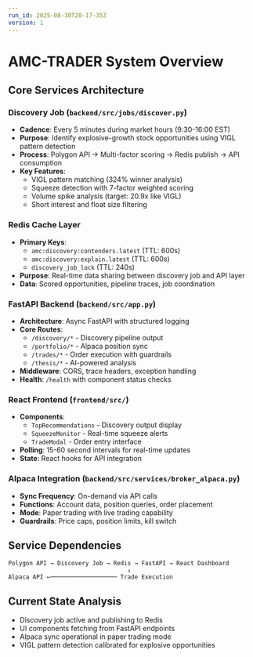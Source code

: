 ```yaml
---
run_id: 2025-08-30T20-17-35Z
version: 1
---
```


# AMC-TRADER System Overview

## Core Services Architecture

### Discovery Job (`backend/src/jobs/discover.py`)
- **Cadence**: Every 5 minutes during market hours (9:30-16:00 EST)
- **Purpose**: Identify explosive-growth stock opportunities using VIGL pattern detection
- **Process**: Polygon API → Multi-factor scoring → Redis publish → API consumption
- **Key Features**: 
  - VIGL pattern matching (324% winner analysis)
  - Squeeze detection with 7-factor weighted scoring
  - Volume spike analysis (target: 20.9x like VIGL)
  - Short interest and float size filtering

### Redis Cache Layer
- **Primary Keys**:
  - `amc:discovery:contenders.latest` (TTL: 600s)
  - `amc:discovery:explain.latest` (TTL: 600s)
  - `discovery_job_lock` (TTL: 240s)
- **Purpose**: Real-time data sharing between discovery job and API layer
- **Data**: Scored opportunities, pipeline traces, job coordination

### FastAPI Backend (`backend/src/app.py`)
- **Architecture**: Async FastAPI with structured logging
- **Core Routes**:
  - `/discovery/*` - Discovery pipeline output
  - `/portfolio/*` - Alpaca position sync
  - `/trades/*` - Order execution with guardrails
  - `/thesis/*` - AI-powered analysis
- **Middleware**: CORS, trace headers, exception handling
- **Health**: `/health` with component status checks

### React Frontend (`frontend/src/`)
- **Components**:
  - `TopRecommendations` - Discovery output display
  - `SqueezeMonitor` - Real-time squeeze alerts
  - `TradeModal` - Order entry interface
- **Polling**: 15-60 second intervals for real-time updates
- **State**: React hooks for API integration

### Alpaca Integration (`backend/src/services/broker_alpaca.py`)
- **Sync Frequency**: On-demand via API calls
- **Functions**: Account data, position queries, order placement
- **Mode**: Paper trading with live trading capability
- **Guardrails**: Price caps, position limits, kill switch

## Service Dependencies
```
Polygon API → Discovery Job → Redis → FastAPI → React Dashboard
                                  ↓
Alpaca API ←─────────────────── Trade Execution
```

## Current State Analysis
- Discovery job active and publishing to Redis
- UI components fetching from FastAPI endpoints  
- Alpaca sync operational in paper trading mode
- VIGL pattern detection calibrated for explosive opportunities